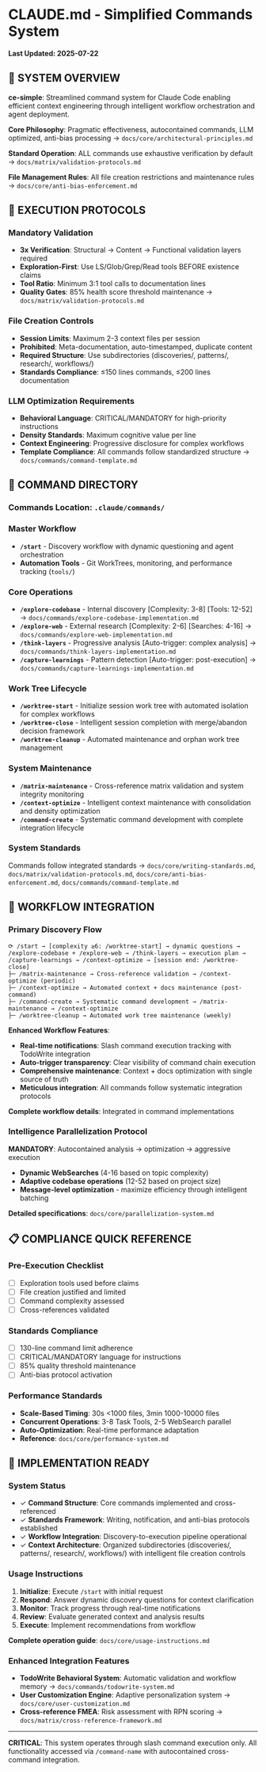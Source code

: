 # CLAUDE.md - Simplified Commands System

**Last Updated: 2025-07-22**

## 🎯 SYSTEM OVERVIEW

**ce-simple**: Streamlined command system for Claude Code enabling efficient context engineering through intelligent workflow orchestration and agent deployment.

**Core Philosophy**: Pragmatic effectiveness, autocontained commands, LLM optimized, anti-bias processing → `docs/core/architectural-principles.md`

**Standard Operation**: ALL commands use exhaustive verification by default → `docs/matrix/validation-protocols.md`

**File Management Rules**: All file creation restrictions and maintenance rules → `docs/core/anti-bias-enforcement.md`

## 🔧 EXECUTION PROTOCOLS

### Mandatory Validation
- **3x Verification**: Structural → Content → Functional validation layers required
- **Exploration-First**: Use LS/Glob/Grep/Read tools BEFORE existence claims
- **Tool Ratio**: Minimum 3:1 tool calls to documentation lines
- **Quality Gates**: 85% health score threshold maintenance → `docs/matrix/validation-protocols.md`

### File Creation Controls
- **Session Limits**: Maximum 2-3 context files per session
- **Prohibited**: Meta-documentation, auto-timestamped, duplicate content
- **Required Structure**: Use subdirectories (discoveries/, patterns/, research/, workflows/)
- **Standards Compliance**: ≤150 lines commands, ≤200 lines documentation

### LLM Optimization Requirements
- **Behavioral Language**: CRITICAL/MANDATORY for high-priority instructions
- **Density Standards**: Maximum cognitive value per line
- **Context Engineering**: Progressive disclosure for complex workflows
- **Template Compliance**: All commands follow standardized structure → `docs/commands/command-template.md`

## 🚀 COMMAND DIRECTORY

### Commands Location: `.claude/commands/`

### Master Workflow
- **`/start`** - Discovery workflow with dynamic questioning and agent orchestration
- **Automation Tools** - Git WorkTrees, monitoring, and performance tracking (`tools/`)

### Core Operations  
- **`/explore-codebase`** - Internal discovery [Complexity: 3-8] [Tools: 12-52] → `docs/commands/explore-codebase-implementation.md`
- **`/explore-web`** - External research [Complexity: 2-6] [Searches: 4-16] → `docs/commands/explore-web-implementation.md`
- **`/think-layers`** - Progressive analysis [Auto-trigger: complex analysis] → `docs/commands/think-layers-implementation.md`
- **`/capture-learnings`** - Pattern detection [Auto-trigger: post-execution] → `docs/commands/capture-learnings-implementation.md`

### Work Tree Lifecycle
- **`/worktree-start`** - Initialize session work tree with automated isolation for complex workflows
- **`/worktree-close`** - Intelligent session completion with merge/abandon decision framework
- **`/worktree-cleanup`** - Automated maintenance and orphan work tree management

### System Maintenance
- **`/matrix-maintenance`** - Cross-reference matrix validation and system integrity monitoring
- **`/context-optimize`** - Intelligent context maintenance with consolidation and density optimization
- **`/command-create`** - Systematic command development with complete integration lifecycle

### System Standards
Commands follow integrated standards → `docs/core/writing-standards.md`, `docs/matrix/validation-protocols.md`, `docs/core/anti-bias-enforcement.md`, `docs/commands/command-template.md`

## 🔧 WORKFLOW INTEGRATION

### Primary Discovery Flow
```
⟳ /start → [complexity ≥6: /worktree-start] → dynamic questions → /explore-codebase + /explore-web → /think-layers → execution plan → /capture-learnings → /context-optimize → [session end: /worktree-close]
├─ /matrix-maintenance → Cross-reference validation → /context-optimize (periodic)
├─ /context-optimize → Automated context + docs maintenance (post-command)
├─ /command-create → Systematic command development → /matrix-maintenance → /context-optimize
├─ /worktree-cleanup → Automated work tree maintenance (weekly)
```

**Enhanced Workflow Features**:
- **Real-time notifications**: Slash command execution tracking with TodoWrite integration
- **Auto-trigger transparency**: Clear visibility of command chain execution
- **Comprehensive maintenance**: Context + docs optimization with single source of truth
- **Meticulous integration**: All commands follow systematic integration protocols

**Complete workflow details**: Integrated in command implementations

### Intelligence Parallelization Protocol
**MANDATORY**: Autocontained analysis → optimization → aggressive execution
- **Dynamic WebSearches** (4-16 based on topic complexity)
- **Adaptive codebase operations** (12-52 based on project size)
- **Message-level optimization** - maximize efficiency through intelligent batching

**Detailed specifications**: `docs/core/parallelization-system.md`

## 📋 COMPLIANCE QUICK REFERENCE

### Pre-Execution Checklist
- [ ] Exploration tools used before claims
- [ ] File creation justified and limited
- [ ] Command complexity assessed
- [ ] Cross-references validated

### Standards Compliance
- [ ] 130-line command limit adherence
- [ ] CRITICAL/MANDATORY language for instructions
- [ ] 85% quality threshold maintenance
- [ ] Anti-bias protocol activation

### Performance Standards
- **Scale-Based Timing**: 30s <1000 files, 3min 1000-10000 files
- **Concurrent Operations**: 3-8 Task Tools, 2-5 WebSearch parallel
- **Auto-Optimization**: Real-time performance adaptation
- **Reference**: `docs/core/performance-system.md`

## 🎯 IMPLEMENTATION READY

### System Status
- ✓ **Command Structure**: Core commands implemented and cross-referenced
- ✓ **Standards Framework**: Writing, notification, and anti-bias protocols established
- ✓ **Workflow Integration**: Discovery-to-execution pipeline operational
- ✓ **Context Architecture**: Organized subdirectories (discoveries/, patterns/, research/, workflows/) with intelligent file creation controls

### Usage Instructions
1. **Initialize**: Execute `/start` with initial request
2. **Respond**: Answer dynamic discovery questions for context clarification
3. **Monitor**: Track progress through real-time notifications
4. **Review**: Evaluate generated context and analysis results
5. **Execute**: Implement recommendations from workflow

**Complete operation guide**: `docs/core/usage-instructions.md`

### Enhanced Integration Features
- **TodoWrite Behavioral System**: Automatic validation and workflow memory → `docs/commands/todowrite-system.md`
- **User Customization Engine**: Adaptive personalization system → `docs/core/user-customization.md`
- **Cross-reference FMEA**: Risk assessment with RPN scoring → `docs/matrix/cross-reference-framework.md`

---

**CRITICAL**: This system operates through slash command execution only. All functionality accessed via `/command-name` with autocontained cross-command integration.